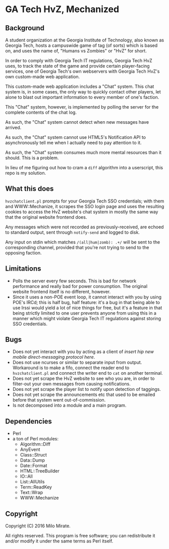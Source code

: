 # GA Tech HvZ, Mechanized

## Background

A student organization at the Georgia Institute of Technology, also known as Georgia Tech, hosts a campuswide game of tag (of sorts) which is based on, and uses the name of, "Humans vs Zombies" or "HvZ" for short.

In order to comply with Georgia Tech IT regulations, Georgia Tech HvZ uses, to track the state of the game and provide certain player-facing services, one of Georgia Tech's own webservers with Georgia Tech HvZ's own custom-made web application.

This custom-made web application includes a "Chat" system. This chat system is, in some cases, the only way to quickly contact other players, let alone to blast out important information to every member of one's faction.

This "Chat" system, however, is implemented by polling the server for the complete contents of the chat log.

As such, the "Chat" system cannot detect when new messages have arrived.

As such, the "Chat" system cannot use HTML5's Notification API to asynchronously tell me when I actually need to pay attention to it.

As such, the "Chat" system consumes much more mental resources than it should. This is a problem.

In lieu of me figuring out how to cram a `diff` algorithm into a userscript, this repo is my solution.

## What this does

`hvzchatclient.pl` prompts for your Georgia Tech SSO credentials; with them and WWW::Mechanize, it scrapes the SSO login page and uses the resulting cookies to access the HvZ website's chat system in mostly the same way that the original website frontend does.

Any messages which were not recorded as previously-received, are echoed to standard output, sent through `notify-send` and logged to disk.

Any input on stdin which matches `/(all|hum|zomb): .+/` will be sent to the corresponding channel, provided that you're not trying to send to the opposing faction.

## Limitations

- Polls the server every few seconds. This is bad for network performance and really bad for power consumption. The original website frontend itself is no different, however.
- Since it uses a non-POE event loop, it cannot interact with you by using POE's IRCd; this is half bug, half feature: it's a bug in that being able to use Irssi would yield a lot of nice things for free, but it's a feature in that being strictly limited to one user prevents anyone from using this in a manner which might violate Georgia Tech IT regulations against storing SSO credentials.

## Bugs

- Does not yet interact with you by acting as a client of *insert hip new mobile direct-messaging protocol here*.
- Does not use ncurses or similar to separate input from output. Workaround is to make a fifo, connect the reader end to `hvzchatclient.pl` and connect the writer end to `cat` on another terminal.
- Does not yet scrape the HvZ website to see who you are, in order to filter-out your own messages from causing notifications.
- Does not yet scrape the player list to notify upon detection of taggings.
- Does not yet scrape the announcements etc that used to be emailed before that system went out-of-commission.
- Is not decomposed into a module and a main program.

## Dependencies

- Perl
- a ton of Perl modules:
	- Algorithm::Diff
	- AnyEvent
	- Class::Struct
	- Data::Dump
	- Date::Format
	- HTML::TreeBuilder
	- IO::All
	- List::AllUtils
	- Term::ReadKey
	- Text::Wrap
	- WWW::Mechanize

## Copyright

Copyright (C) 2016 Milo Mirate.

All rights reserved. This program is free software; you can redistribute it and/or modify it under the same terms as Perl itself.


